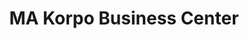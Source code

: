 ---
title: "MA Korpo Business Center"
url: /gbarnga/ma-korpo-business-center-2/
shop: Lebensmittel
---